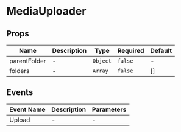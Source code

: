 # MediaUploader

## Props

<!-- @vuese:MediaUploader:props:start -->
|Name|Description|Type|Required|Default|
|---|---|---|---|---|
|parentFolder|-|`Object`|`false`|-|
|folders|-|`Array`|`false`|[]|

<!-- @vuese:MediaUploader:props:end -->


## Events

<!-- @vuese:MediaUploader:events:start -->
|Event Name|Description|Parameters|
|---|---|---|
|Upload|-|-|

<!-- @vuese:MediaUploader:events:end -->


